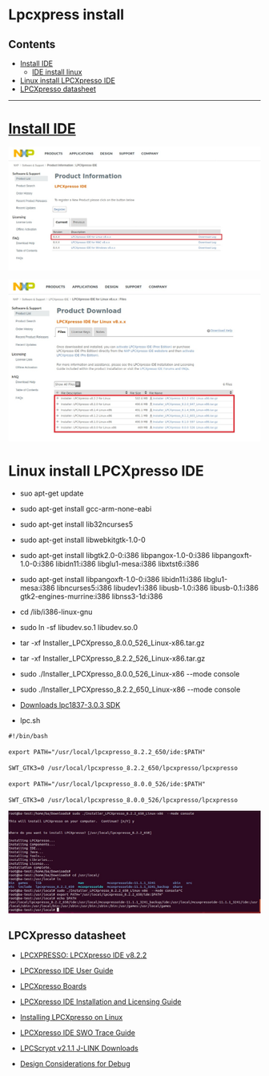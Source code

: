 # Lpcxpress install

## Contents
- [Install IDE](#Install-IDE)
  - [IDE install linux](#for-linux)
- [Linux install LPCXpresso IDE](#Linux-install-LPCXpresso-IDE)
- [LPCXpresso datasheet](#LPCXpresso-datasheet)
---

# [Install IDE](https://www.nxp.com/)

![](001.jpg)
 
![](002.jpg)

# Linux install LPCXpresso IDE

* suo apt-get update

* sudo apt-get install gcc-arm-none-eabi

* sudo apt-get install lib32ncurses5

* sudo apt-get install libwebkitgtk-1.0-0

* sudo apt-get install libgtk2.0-0:i386 libpangox-1.0-0:i386 libpangoxft-1.0-0:i386 libidn11:i386 libglu1-mesa:i386 libxtst6:i386

* sudo apt-get install libpangoxft-1.0-0:i386 libidn11:i386 libglu1-mesa:i386 libncurses5:i386 libudev1:i386 libusb-1.0:i386 libusb-0.1:i386 gtk2-engines-murrine:i386 libnss3-1d:i386

* cd /lib/i386-linux-gnu

* sudo ln -sf libudev.so.1 libudev.so.0
 
* tar -xf Installer_LPCXpresso_8.0.0_526_Linux-x86.tar.gz

* tar -xf Installer_LPCXpresso_8.2.2_526_Linux-x86.tar.gz

* sudo ./Installer_LPCXpresso_8.0.0_526_Linux-x86  --mode console

* sudo ./Installer_LPCXpresso_8.2.2_650_Linux-x86  --mode console

* [Downloads lpc1837-3.0.3 SDK](https://www.nxp.com/design/microcontrollers-developer-resources/lpcopen-libraries-and-examples/lpcopen-software-development-platform-lpc18xx:LPCOPEN-SOFTWARE-FOR-LPC18XX)

* lpc.sh

```
#!/bin/bash

export PATH="/usr/local/lpcxpresso_8.2.2_650/ide:$PATH"

SWT_GTK3=0 /usr/local/lpcxpresso_8.2.2_650/lpcxpresso/lpcxpresso

export PATH="/usr/local/lpcxpresso_8.0.0_526/ide:$PATH"

SWT_GTK3=0 /usr/local/lpcxpresso_8.0.0_526/lpcxpresso/lpcxpresso

```

![](003-3.jpg)


## LPCXpresso datasheet

* [LPCXPRESSO: LPCXpresso IDE v8.2.2](https://www.nxp.com/design/microcontrollers-developer-resources/lpc-microcontroller-utilities/lpcxpresso-ide-v8-2-2:LPCXPRESSO)

* [LPCXpresso IDE User Guide](https://www.nxp.com/docs/en/user-guide/LPCXpresso_IDE_User_Guide.pdf)


* [LPCXpresso Boards](https://www.nxp.com/design/development-boards/lpcxpresso-boards:LPCXPRESSO-BOARDS)

* [LPCXpresso IDE Installation and Licensing Guide](https://www.nxp.com/docs/en/user-guide/LPCXpresso_IDE_Installation_Guide.pdf)

* [Installing LPCXpresso on Linux](https://community.nxp.com/thread/389036)

* [LPCXpresso IDE SWO Trace Guide](https://www.nxp.com/docs/en/user-guide/LPCXpresso_IDE_SWO_Trace.pdf)

* [LPCScrypt v2.1.1 J-LINK Downloads](https://www.nxp.com/design/microcontrollers-developer-resources/lpc-microcontroller-utilities/lpcscrypt-v2-1-1:LPCSCRYPT)

* [Design Considerations for Debug](https://community.nxp.com/thread/388998)
